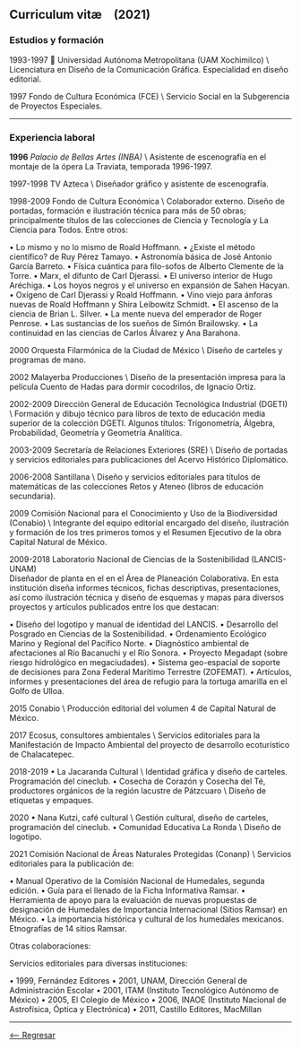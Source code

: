 ## Curriculum vitæ (2021)

### Estudios y formación

1993-1997 
Universidad Autónoma Metropolitana (UAM Xochimilco) \ Licenciatura en Diseño de la Comunicación Gráfica. Especialidad en diseño editorial.

1997
Fondo de Cultura Económica (FCE) \ Servicio Social en la Subgerencia de Proyectos Especiales.

---

### Experiencia laboral

**1996**
_Palacio de Bellas Artes (INBA)_ \ Asistente de escenografía en el montaje de la ópera La Traviata, temporada 1996-1997.

1997-1998
TV Azteca \ Diseñador gráfico y asistente de escenografía.

1998-2009
Fondo de Cultura Económica \ Colaborador externo. Diseño de portadas, formación e ilustración técnica para más de 50 obras; principalmente títulos de las colecciones de Ciencia y Tecnología y La Ciencia para Todos. Entre otros:

•	Lo mismo y no lo mismo de Roald Hoffmann.
•	¿Existe el método científico? de Ruy Pérez Tamayo.
•	Astronomía básica de José Antonio García Barreto.
•	Física cuántica para filo-sofos de Alberto Clemente de la Torre.
•	Marx, el difunto de Carl Djerassi.
•	El universo interior de Hugo Aréchiga.
•	Los hoyos negros y el universo en expansión  de Sahen Hacyan.
•	Oxígeno de Carl Djerassi y Roald Hoffmann.
•	Vino viejo para ánforas nuevas de Roald Hoffmann y Shira Leibowitz Schmidt.
•	El ascenso de la ciencia de Brian L. Silver.
•	La mente nueva del emperador de Roger Penrose.
•	Las sustancias de los sueños de Simón Brailowsky.
•	La continuidad en las ciencias de Carlos Álvarez y Ana Barahona.

2000
Orquesta Filarmónica de la Ciudad de México \ Diseño de carteles y programas de mano.

2002
Malayerba Producciones \ Diseño de la presentación impresa para la película Cuento de Hadas para dormir cocodrilos, de Ignacio Ortiz.

2002-2009
Dirección General de Educación Tecnológica Industrial (DGETI) \ Formación y dibujo técnico para libros de texto de educación media superior de la colección DGETI. Algunos  títulos: Trigonometría, Álgebra, Probabilidad, Geometría y Geometría Analítica.

2003-2009
Secretaría de Relaciones Exteriores (SRE) \ Diseño de portadas y servicios editoriales para publicaciones del Acervo Histórico Diplomático.

2006-2008
Santillana \ Diseño y servicios editoriales para títulos de matemáticas de las colecciones Retos y Ateneo (libros de educación secundaria).

2009
Comisión Nacional para el Conocimiento y Uso de la Biodiversidad (Conabio) \ Integrante del equipo editorial encargado del diseño, ilustración y formación de  los tres primeros tomos y el Resumen Ejecutivo de la obra Capital Natural de México.

2009-2018
Laboratorio Nacional de Ciencias de la Sostenibilidad (LANCIS-UNAM) \
Diseñador de planta en el en el Área de Planeación Colaborativa. En esta institución diseña informes técnicos, fichas descriptivas, presentaciones, así como ilustración técnica y diseño de esquemas y mapas para diversos proyectos y artículos publicados entre los que destacan:

•	Diseño del logotipo y manual de identidad del LANCIS.
•	Desarrollo del Posgrado en Ciencias de la Sostenibilidad.
•	Ordenamiento Ecológico Marino y Regional del Pacífico Norte.
•	Diagnóstico ambiental de afectaciones al Río Bacanuchi y el Río Sonora.
•	Proyecto Megadapt (sobre riesgo hidrológico en megaciudades).
•	Sistema geo-espacial de soporte de decisiones para Zona Federal Marítimo Terrestre (ZOFEMAT).
•	Artículos, informes y presentaciones del área de refugio para la tortuga amarilla en el Golfo de Ulloa.

2015
Conabio \ Producción editorial del volumen 4 de Capital Natural de México.

2017
Ecosus, consultores ambientales \ Servicios editoriales para la Manifestación de Impacto Ambiental del proyecto de desarrollo ecoturístico de Chalacatepec.


2018-2019
•	La Jacaranda Cultural \  Identidad gráfica y diseño de carteles. Programación del cineclub.
•	Cosecha de Corazón y Cosecha del Té, productores orgánicos de la región lacustre de Pátzcuaro \ Diseño de etiquetas y empaques.

2020
•	Nana Kutzi, café cultural \  Gestión cultural, diseño de carteles, programación del cineclub.
•	Comunidad Educativa La Ronda \ Diseño de logotipo.

2021
Comisión Nacional de Áreas Naturales Protegidas (Conanp) \ Servicios editoriales para la publicación de:

•	Manual Operativo de la Comisión Nacional de Humedales, segunda edición.
•	Guía para el llenado de la Ficha Informativa Ramsar.
•	Herramienta de apoyo para la evaluación de nuevas propuestas de designación de Humedales de Importancia Internacional (Sitios Ramsar) en México.
•	La importancia histórica y cultural de los humedales mexicanos. Etnografías de 14 sitios Ramsar.


Otras colaboraciones:

Servicios editoriales para diversas instituciones:

•	1999, Fernández Editores
•	2001, UNAM, Dirección General de Administración Escolar
•	2001, ITAM (Instituto Tecnológico Autónomo de México)
•	2005, El Colegio de México
•	2006, INAOE (Instituto Nacional de Astrofísica, Óptica y Electrónica)
•	2011, Castillo Editores, MacMillan

---


[<-- Regresar](./index.md)
